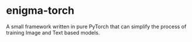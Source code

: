 # enigma-torch
A small framework written in pure PyTorch that can simplify the process of training Image and Text based models.
